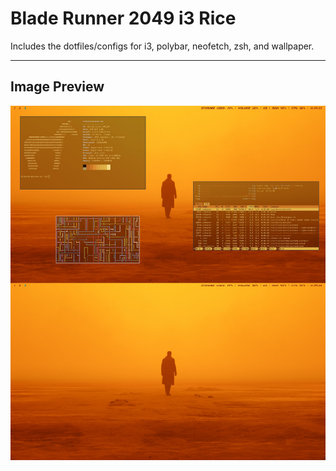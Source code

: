 # Blade Runner 2049 i3 Rice
Includes the dotfiles/configs for i3, polybar, neofetch, zsh, and wallpaper.

----

## Image Preview
![alt text](https://github.com/cchuster/BladeRunner2077i3Rice/blob/master/preview.jpg?raw=true)
